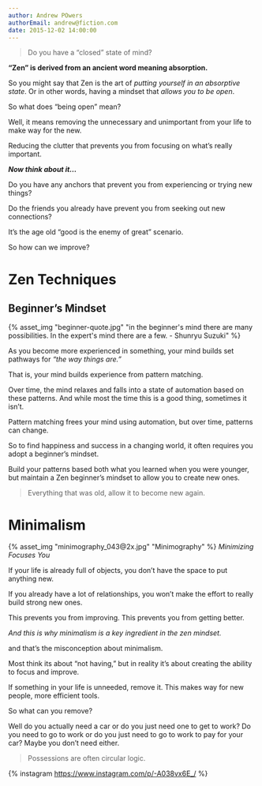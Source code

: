 ```yaml
---
author: Andrew POwers
authorEmail: andrew@fiction.com
date: 2015-12-02 14:00:00
---
```


> Do you have a “closed” state of mind?

**“Zen” is derived from an ancient word meaning absorption.**

<!-- block -->
So you might say that Zen is the art of *putting yourself in an absorptive state*. Or in other words, having a mindset that *allows you to be open*.
<!-- block -->

So what does “being open” mean?

Well, it means removing the unnecessary and unimportant from your life to make way for the new.

Reducing the clutter that prevents you from focusing on what’s really important.

***Now think about it…***

Do you have any anchors that prevent you from experiencing or trying new things?

Do the friends you already have prevent you from seeking out new connections?

It’s the age old “good is the enemy of great” scenario.

So how can we improve?

# Zen Techniques

## Beginner’s Mindset

{% asset_img "beginner-quote.jpg" "in the beginner's mind there are many possibilities. In the expert's mind there are a few. - Shunryu Suzuki" %}

As you become more experienced in something, your mind builds set pathways for *“the way things are.”*

That is, your mind builds experience from pattern matching.

Over time, the mind relaxes and falls into a state of automation based on these patterns. And while most the time this is a good thing, sometimes it isn’t.

Pattern matching frees your mind using automation, but over time, patterns can change.

So to find happiness and success in a changing world, it often requires you adopt a beginner’s mindset.

Build your patterns based both what you learned when you were younger, but maintain a Zen beginner’s mindset to allow you to create new ones.

> Everything that was old, allow it to become new again.

# Minimalism
<p>{% asset_img "minimography_043@2x.jpg" "Minimography" %}
<em>Minimizing Focuses You</em></p>

If your life is already full of objects, you don’t have the space to put anything new.

If you already have a lot of relationships, you won’t make the effort to really build strong new ones.

This prevents you from improving. This prevents you from getting better.

*And this is why minimalism is a key ingredient in the zen mindset.*

and that’s the misconception about minimalism.

Most think its about “not having,” but in reality it’s about creating the ability to focus and improve.

If something in your life is unneeded, remove it.  This makes way for new people, more efficient tools.

So what can you remove?

Well do you actually need a car or do you just need one to get to work?
Do you need to go to work or do you just need to go to work to pay for your car?
Maybe you don’t need either.

> Possessions are often circular logic.

{% instagram https://www.instagram.com/p/-A038vx6E_/ %}
